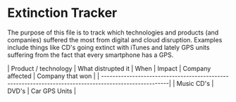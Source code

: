 # Extinction Tracker

The purpose of this file is to track which technologies and products (and companies) suffered the most from digital
and cloud disruption. Examples include things like CD's going extinct with iTunes and lately GPS units suffering from the fact that every smartphone has a GPS.

| Product / technology  | What distrupted it  | When  | Impact  | Company affected  | Company that won  |
| ------------------------------------------------------------------------------------------------------|
| Music CD's
| DVD's
| Car GPS Units
| 
